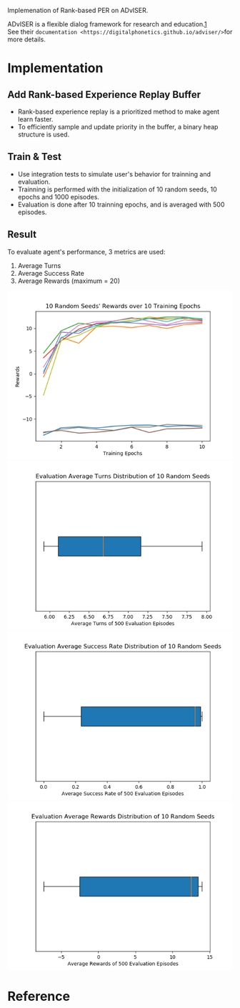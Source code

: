 Implemenation of Rank-based PER on ADvISER.    

ADvISER is a flexible dialog framework for research and education.[1]   
See their `documentation <https://digitalphonetics.github.io/adviser/>`for more details.  

Implementation
============

Add Rank-based Experience Replay Buffer
--------------------

* Rank-based experience replay is a prioritized method to make agent learn faster.    
* To efficiently sample and update priority in the buffer, a binary heap structure is used.  


Train & Test 
-----------------------

* Use integration tests to simulate user's behavior for trainning and evaluation.  
* Trainning is performed with the initialization of 10 random seeds, 10 epochs and 1000 episodes.  
* Evaluation is done after 10 trainning epochs, and is averaged with 500 episodes.   


Result
------------------------------

To evaluate agent's performance, 3 metrics are used:
1. Average Turns  
2. Average Success Rate 
3. Average Rewards (maximum = 20)

![train_rewards](https://github.com/Mallory24/adviser/blob/rank-based-PER-DQN/tests/integrationtests/logs/train_rewards.png)
![eval_turns](https://github.com/Mallory24/adviser/blob/rank-based-PER-DQN/tests/integrationtests/logs/eval_turns.png)
![eval_success](https://github.com/Mallory24/adviser/blob/rank-based-PER-DQN/tests/integrationtests/logs/eval_success.png)
![eval_rewards](https://github.com/Mallory24/adviser/blob/rank-based-PER-DQN/tests/integrationtests/logs/eval_rewards.png)


Reference
===========
[1]:![ref](https://github.com/Mallory24/adviser/blob/rank-based-PER-DQN/docs/ref.png)
